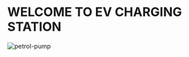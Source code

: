 # WELCOME TO EV CHARGING STATION
![petrol-pump](https://user-images.githubusercontent.com/86190226/130326494-1d8b45f5-9899-446b-8b8d-184d9fafd796.gif)

